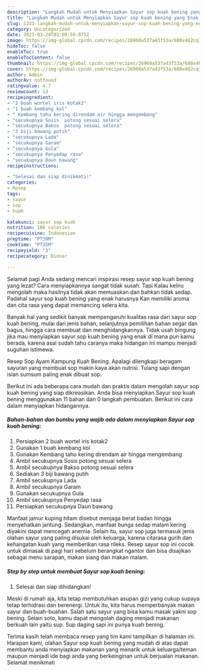 ```yaml
---
description: "Langkah Mudah untuk Menyiapkan Sayur sop kuah bening yang Enak, Buat Buka Puasa Menggugah Selera"
title: "Langkah Mudah untuk Menyiapkan Sayur sop kuah bening yang Enak, Buat Buka Puasa Menggugah Selera"
slug: 1333-langkah-mudah-untuk-menyiapkan-sayur-sop-kuah-bening-yang-enak-buat-buka-puasa-menggugah-selera
category: Uncategorized
date: 2023-03-24T03:09:59.075Z
image: https://img-global.cpcdn.com/recipes/26968a537a43f53a/680x482cq70/sayur-sop-kuah-bening-foto-resep-utama.jpg
hideToc: false
enableToc: true
enableTocContent: false
thumbnail: https://img-global.cpcdn.com/recipes/26968a537a43f53a/680x482cq70/sayur-sop-kuah-bening-foto-resep-utama.jpg
cover: https://img-global.cpcdn.com/recipes/26968a537a43f53a/680x482cq70/sayur-sop-kuah-bening-foto-resep-utama.jpg
author: Admin
authorAv: notfound
ratingvalue: 4.7
reviewcount: 13
recipeingredient:
- "2 buah wortel iris kotak2"
- "1 buah kembang kol"
- " Kembang tahu kering direndam air hingga mengembang"
- "secukupnya Sosis  potong sesuai selera"
- "secukupnya Bakso  potong sesuai selera"
- "3 biji bawang putih"
- "secukupnya Lada"
- "secukupnya Garam"
- "secukupnya Gula"
- "secukupnya Penyedap rasa"
- "secukupnya Daun bawang"
recipeinstructions:

- "Selesai dan siap dinikmati!"
categories:
- Resep
tags:
- sayur
- sop
- kuah

katakunci: sayur sop kuah 
nutrition: 166 calories
recipecuisine: Indonesian
preptime: "PT39M"
cooktime: "PT35M"
recipeyield: "3"
recipecategory: Dinner

---
```



Selamat pagi Anda sedang mencari inspirasi resep sayur sop kuah bening yang lezat? Cara menyiapkannya sangat tidak susah. Tapi Kalau keliru mengolah maka hasilnya tidak akan memuaskan dan bahkan tidak sedap. Padahal sayur sop kuah bening yang enak harusnya Kan memiliki aroma dan cita rasa yang dapat memancing selera kita.


Banyak hal yang sedikit banyak mempengaruhi kualitas rasa dari sayur sop kuah bening, mulai dari jenis bahan, selanjutnya pemilihan bahan segar dan bagus, hingga cara membuat dan menghidangkannya. Tidak usah bingung jika mau menyiapkan sayur sop kuah bening yang enak di mana pun kamu berada, karena asal sudah tahu caranya maka hidangan ini mampu menjadi suguhan istimewa.

Resep Sop Ayam Kampung Kuah Bening. Apalagi dilengkapi beragam sayuran yang membuat sop makin kaya akan nutrisi. Tulang sapi dengan isian sumsum paling enak dibuat sop.


Berikut ini ada beberapa cara mudah dan praktis dalam mengolah sayur sop kuah bening yang siap dikreasikan. Anda bisa menyiapkan Sayur sop kuah bening menggunakan 11 bahan dan 0 langkah pembuatan. Berikut ini cara dalam menyiapkan hidangannya.

<!--inarticleads1-->

##### Bahan-bahan dan bumbu yang wajib ada dalam menyiapkan Sayur sop kuah bening:

1. Persiapkan 2 buah wortel iris kotak2
1. Gunakan 1 buah kembang kol
1. Gunakan  Kembang tahu kering direndam air hingga mengembang
1. Ambil secukupnya Sosis  potong sesuai selera
1. Ambil secukupnya Bakso  potong sesuai selera
1. Sediakan 3 biji bawang putih
1. Ambil secukupnya Lada
1. Ambil secukupnya Garam
1. Gunakan secukupnya Gula
1. Ambil secukupnya Penyedap rasa
1. Persiapkan secukupnya Daun bawang


Manfaat jamur kuping hitam disebut menjaga berat badan hingga menyehatkan jantung. Sedangkan, manfaat bunga sedap malam kering diyakini dapat mencegah anemia. Selain itu, sayur sop juga termasuk jenis olahan sayur yang paling disukai oleh keluarga, karena citarasa gurih dan kehangatan kuah yang memberikan rasa rileks. Resep sayur sop ini cocok untuk dimasak di pagi hari sebelum berangkat ngantor dan bisa disajikan sebagai menu sarapan, makan siang dan makan malam. 

<!--inarticleads2-->

##### Step by step untuk membuat Sayur sop kuah bening:


1. Selesai dan siap dihidangkan!

Meski di rumah aja, kita tetap membutuhkan asupan gizi yang cukup supaya tetap terhidrasi dan berenergi. Untuk itu, kita harus memperbanyak makan sayur dan buah-buahan. Salah satu sayur yang bisa kamu masak yakni sop bening. Selain soto, kamu dapat mengolah daging menjadi makanan berkuah lain yaitu sup. Sup daging sapi ini punya kuah bening. 

Terima kasih telah membaca resep yang tim kami tampilkan di halaman ini. Harapan kami, olahan Sayur sop kuah bening yang mudah di atas dapat membantu anda menyiapkan makanan yang menarik untuk keluarga/teman maupun menjadi ide bagi anda yang berkeinginan untuk berjualan makanan. Selamat menikmati
